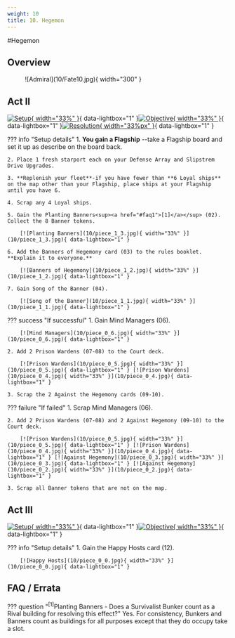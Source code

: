 ```yaml
---
weight: 10
title: 10. Hegemon
---
```

#Hegemon
## Overview
<figure markdown="span">
![Admiral](10/Fate10.jpg){ width="300" }
</figure>

## Act II

[![Setup](10/piece_1_4.jpg){ width="33%" }](10/piece_1_4.jpg){ data-lightbox="1" }[![Objective](10/back_1_4.jpg){ width="33%" }](10/back_1_4.jpg){ data-lightbox="1" }[![Resolution](10/piece_1_0.jpg){ width="33%px" }](10/piece_1_0.jpg){ data-lightbox="1" }

??? info "Setup details"
    1. **You gain a Flagship** --take a Flagship board and set it up as describe on the board back.
    
    2. Place 1 fresh starport each on your Defense Array and Slipstrem Drive Upgrades.
    
    3. **Replenish your fleet**-if you have fewer than **6 Loyal ships** on the map other than your Flagship, place ships at your Flagship until you have 6.
    
    4. Scrap any 4 Loyal ships.
    
    5. Gain the Planting Banners<sup><a href="#faq1">[1]</a></sup> (02). Collect the 8 Banner tokens.
    
        [![Planting Banners](10/piece_1_3.jpg){ width="33%" }](10/piece_1_3.jpg){ data-lightbox="1" }
    
    6. Add the Banners of Hegemony card (03) to the rules booklet. **Explain it to everyone.**
    
        [![Banners of Hegemony](10/piece_1_2.jpg){ width="33%" }](10/piece_1_2.jpg){ data-lightbox="1" }
    
    7. Gain Song of the Banner (04).

        [![Song of the Banner](10/piece_1_1.jpg){ width="33%" }](10/piece_1_1.jpg){ data-lightbox="1" }

??? success "If successful"
    1. Gain Mind Managers (06).
    
        [![Mind Managers](10/piece_0_6.jpg){ width="33%" }](10/piece_0_6.jpg){ data-lightbox="1" }
    
    2. Add 2 Prison Wardens (07-08) to the Court deck.
    
        [![Prison Wardens](10/piece_0_5.jpg){ width="33%" }](10/piece_0_5.jpg){ data-lightbox="1" } [![Prison Wardens](10/piece_0_4.jpg){ width="33%" }](10/piece_0_4.jpg){ data-lightbox="1" }
    
    3. Scrap the 2 Against the Hegemony cards (09-10).

??? failure "If failed"
    1. Scrap Mind Managers (06).
    
    2. Add 2 Prison Wardens (07-08) and 2 Against Hegemony (09-10) to the Court deck.
    
        [![Prison Wardens](10/piece_0_5.jpg){ width="33%" }](10/piece_0_5.jpg){ data-lightbox="1" } [![Prison Wardens](10/piece_0_4.jpg){ width="33%" }](10/piece_0_4.jpg){ data-lightbox="1" } [![Against Hegemony](10/piece_0_3.jpg){ width="33%" }](10/piece_0_3.jpg){ data-lightbox="1" } [![Against Hegemony](10/piece_0_2.jpg){ width="33%" }](10/piece_0_2.jpg){ data-lightbox="1" }
    
    3. Scrap all Banner tokens that are not on the map.

## Act III

[![Setup](10/piece_0_1.jpg){ width="33%" }](10/piece_0_1.jpg){ data-lightbox="1" }[![Objective](10/back_0_1.jpg){ width="33%" }](10/back_0_1.jpg){ data-lightbox="1" }

??? info "Setup details"
    1. Gain the Happy Hosts card (12).

        [![Happy Hosts](10/piece_0_0.jpg){ width="33%" }](10/piece_0_0.jpg){ data-lightbox="1" }

## FAQ / Errata

??? question "<sup>[1]</sup>Planting Banners - Does a Survivalist Bunker count as a Rival building for resolving this effect?"
    <a id="faq1"></a>Yes. For consistency, Bunkers and Banners count as buildings for all purposes except that they do occupy take a slot.